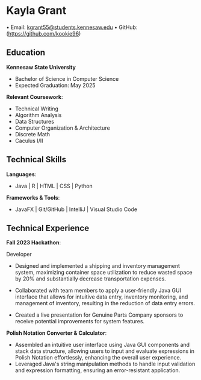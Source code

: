 # Kayla Grant
• Email: kgrant55@students.kennesaw.edu  • GitHub: (https://github.com/kookie96)

## Education 
 **Kennesaw State University**

* Bachelor of Science in Computer Science
* Expected Graduation: May 2025

**Relevant Coursework**:

* Technical Writing
* Algorithm Analysis
* Data Structures
* Computer Organization & Architecture 
* Discrete Math
* Caculus I/II

## Technical Skills

**Languages**:

* Java | R | HTML | CSS | Python

**Frameworks & Tools**: 

* JavaFX | Git/GitHub | IntelliJ | Visual Studio Code

## Technical Experience

**Fall 2023 Hackathon**:

Developer

* Designed and implemented a shipping and inventory management system, maximizing container space utilization to reduce wasted space by 20% and substantially decrease transportation expenses.
* Collaborated with team members to apply a user-friendly Java GUI interface that allows for intuitive data entry, inventory monitoring, and management of inventory, resulting in the reduction of data entry errors.

* Created a live presentation for Genuine Parts Company sponsors to receive potential improvements for system features.

**Polish Notation Converter & Calculator**:

* Assembled an intuitive user interface using Java GUI components and stack data structure, allowing users to input and evaluate expressions in Polish Notation effortlessly, enhancing the overall user experience.
* Leveraged Java's string manipulation methods to handle input validation and expression formatting, ensuring an error-resistant application.

